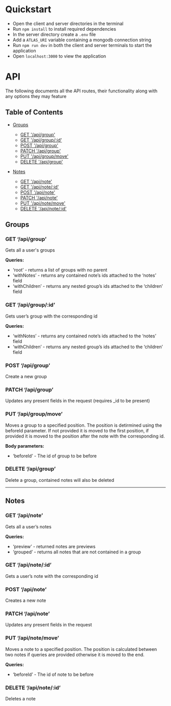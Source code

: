 # Quickstart
- Open the client and server directories in the terminal
- Run `npm install` to install required dependencies
- In the server directory create a `.env` file
- Add a `ATLAS_URI` variable containing a mongodb connection string
- Run `npm run dev` in both the client and server terminals to start the application
- Open `localhost:3000` to view the application

# API
The following documents all the API routes, their functionality along with any options they may feature
## Table of Contents

- [Groups](#groups)
  - [GET '/api/group'](#get-apigroup)
  - [GET '/api/group/:id'](#get-apigroupid)
  - [POST '/api/group'](#post-apigroup)
  - [PATCH '/api/group'](#patch-apigroup)
  - [PUT '/api/group/move'](#put-apigroupmove)
  - [DELETE '/api/group'](#delete-apigroup)

- [Notes](#notes)
  - [GET '/api/note'](#get-apinote)
  - [GET '/api/note/:id'](#get-apinoteid)
  - [POST '/api/note'](#post-apinote)
  - [PATCH '/api/note'](#patch-apinote)
  - [PUT '/api/note/move'](#put-apinotemove)
  - [DELETE '/api/note/:id'](#delete-apinoteid)

## Groups
### GET ‘/api/group’

Gets all a user's groups

**Queries:**

- ‘root’ - returns a list of groups with no parent
- ‘withNotes’ - returns any contained note’s ids attached to the ‘notes’ field
- ‘withChildren’ - returns any nested group’s ids attached to the ‘children’ field

### GET ‘/api/group/:id’

Gets user’s group with the corresponding id

**Queries:**

- ‘withNotes’ - returns any contained note’s ids attached to the ‘notes’ field
- ‘withChildren’ - returns any nested group’s ids attached to the ‘children’ field

### POST ‘/api/group’

Create a new group

### PATCH ‘/api/group’

Updates any present fields in the request (requires _id to be present)

### PUT ‘/api/group/move’

Moves a group to a specified position. The position is detirmined using the beforeId parameter. If not provided it is moved to the first position, if provided it is moved to the position after the note with the corresponding id.

**Body parameters:**

- ‘beforeId’ - The id of group to be before

### DELETE ‘/api/group’

Delete a group, contained notes will also be deleted

---

## Notes

### GET ‘/api/note’

Gets all a user’s notes

**Queries:**

- ‘preview’ - returned notes are previews
- ‘grouped’ - returns all notes that are not contained in a group

### GET ‘/api/note/:id’

Gets a user’s note with the corresponding id

### POST ‘/api/note’

Creates a new note

### PATCH ‘/api/note’

Updates any present fields in the request

### PUT ‘/api/note/move’

Moves a note to a specified position. The position is calculated between two notes if queries are provided otherwise it is moved to the end.

**Queries:**

- ‘beforeId’ - The id of note to be before

### DELETE ‘/api/note/:id’

Deletes a note
